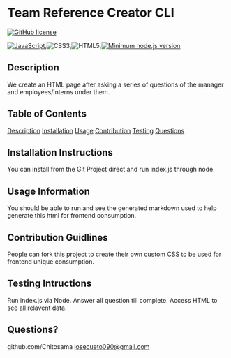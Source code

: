 # Team Reference Creator CLI

  [![GitHub license](https://img.shields.io/github/license/Naereen/StrapDown.js.svg)](https://github.com/Naereen/StrapDown.js/blob/master/LICENSE)

  [![JavaScript](https://img.shields.io/badge/--F7DF1E?logo=javascript&logoColor=000)](https://www.javascript.com/),![CSS3](https://img.shields.io/badge/css3-%231572B6.svg?style=for-the-badge&logo=css3&logoColor=white),![HTML5](https://img.shields.io/badge/html5-%23E34F26.svg?style=for-the-badge&logo=html5&logoColor=white),[![Minimum node.js version](https://badgen.net/npm/node/express)](https://npmjs.com/package/express)

## Description
We create an HTML page after asking a series of questions of the manager and employees/interns under them.

## Table of Contents
[Description](#description)
[Installation](#installation-instructions)
[Usage](#usage-information)
[Contribution](#contribution-guildines)
[Testing](#testing-instruction)
[Questions](#questions)

## Installation Instructions
You can install from the Git Project direct and run index.js through node.

## Usage Information
You should be able to run and see the generated markdown used to help generate this html for frontend consumption.

## Contribution Guidlines
People can fork this project to create their own custom CSS to be used for frontend unique consumption.

## Testing Intructions
Run index.js via Node. Answer all question till complete. Access HTML to see all relavent data.

## Questions?
github.com/Chitosama
josecueto090@gmail.com
